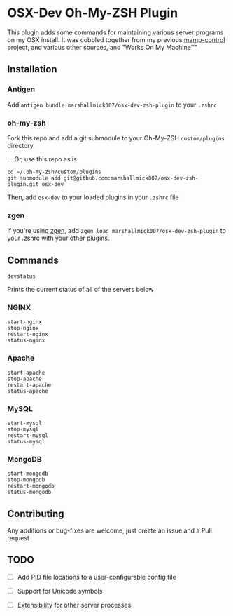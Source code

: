 # OSX-Dev Oh-My-ZSH Plugin

This plugin adds some commands for maintaining various server programs
on my OSX install. It was cobbled together from my previous
[mamp-control](https://github.com/marshallmick007/mamp-control) project, and various other sources, and "Works On My Machine™"

## Installation

### Antigen

Add `antigen bundle marshallmick007/osx-dev-zsh-plugin` to your `.zshrc`

### oh-my-zsh
Fork this repo and add a git submodule to your Oh-My-ZSH
`custom/plugins` directory

... Or, use this repo as is

```shell
cd ~/.oh-my-zsh/custom/plugins
git submodule add git@github.com:marshallmick007/osx-dev-zsh-plugin.git osx-dev
```

Then, add `osx-dev` to your loaded plugins in your `.zshrc` file

### zgen

If you're using [zgen](https://github.com/tarjoilija/zgen), add `zgen load marshallmick007/osx-dev-zsh-plugin` to your .zshrc with your other plugins.

## Commands

```shell
devstatus
```

Prints the current status of all of the servers below

### NGINX

```shell
start-nginx
stop-nginx
restart-nginx
status-nginx
```

### Apache

```shell
start-apache
stop-apache
restart-apache
status-apache
```

### MySQL

```shell
start-mysql
stop-mysql
restart-mysql
status-mysql
```

### MongoDB

```shell
start-mongodb
stop-mongodb
restart-mongodb
status-mongodb
```

## Contributing

Any additions or bug-fixes are welcome, just create an issue and a Pull
request

## TODO

- [ ] Add PID file locations to a user-configurable config file
- [ ] Support for Unicode symbols
- [ ] Extensibility for other server processes

